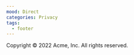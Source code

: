 ```yaml
---
mood: Direct
categories: Privacy
tags:
  - footer
---
```

Copyright © 2022 Acme, Inc. All rights reserved.